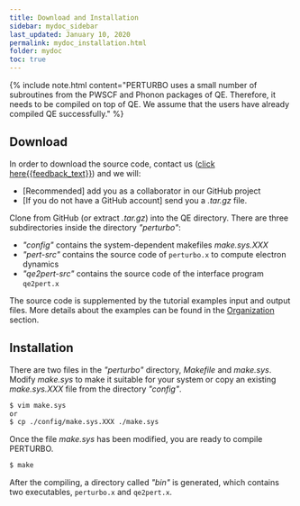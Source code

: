 ```yaml
---
title: Download and Installation
sidebar: mydoc_sidebar
last_updated: January 10, 2020
permalink: mydoc_installation.html
folder: mydoc
toc: true
---
```



{% include note.html content="PERTURBO uses a small number of subroutines from the PWSCF and Phonon packages of QE. Therefore, it needs to be compiled on top of QE. We assume that the users have already compiled QE successfully." %}


## Download

In order to download the source code, contact us
(<a class="email" title="{{site.download_title}}" href="#" onclick="javascript:window.location='mailto:{{site.feedback_email}}?subject={{site.feedback_subject_line}} &body={{site.feedback_body}}' ">click here{{feedback_text}}</a>) and we will:

- [Recommended] add you as a collaborator in our GitHub project
- [If you do not have a GitHub account] send you a _.tar.gz_ file.

<!--
Perturbo is distributed as a gzipped tar file, e.g. _perturbo-x.x.tar.gz_ (x.x is the version number). 
Download _perturbo-x.x.tar.gz_ and move it into the QE directory. 
Change into the QE directory and unpack it


```bash
$ cd <Quantum Espresso directory>
$ tar -xvzf perturbo-x.x.tar.gz
```

which creates a directory containing the source files, utitlities, documentation, and examples. 
Change into the directory _"perturbo-x.x"_.

```bash
$ cd perturbo-x.x
```
-->

Clone from GitHub (or extract _.tar.gz_) into the QE directory.
There are three subdirectories inside the directory _"perturbo"_:

* _"config"_ contains the system-dependent makefiles _make.sys.XXX_
* _"pert-src"_ contains the source code of `perturbo.x` to compute electron dynamics 
* _"qe2pert-src"_ contains the source code of the interface program `qe2pert.x`

<!--
* _"examples"_ has input files for examples and tutorials on `perturbo.x` and `qe2pert.x`
-->

The source code is supplemented by the tutorial examples input and output files. More details about the examples can be found in the [Organization](mydoc_org.html) section.

## Installation
There are two files in the _"perturbo"_ directory, _Makefile_ and _make.sys_. Modify _make.sys_ to make it suitable for your system or copy an existing _make.sys.XXX_ file from the directory _"config"_.

```bash
$ vim make.sys
or 
$ cp ./config/make.sys.XXX ./make.sys
```

Once the file _make.sys_ has been modified, you are ready to compile PERTURBO.

```bash
$ make
```

After the compiling, a directory called _"bin"_ is generated, which contains two executables, `perturbo.x` and `qe2pert.x`.

